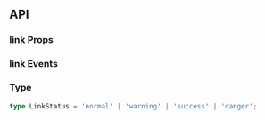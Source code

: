 ## API

### link Props

<field-table :data="linkProps"/>

### link Events

<field-table :data="linkEvents" type="emits"/>

### Type

```typescript
type LinkStatus = 'normal' | 'warning' | 'success' | 'danger';
```

<script setup>
import { ref } from 'vue';

const linkProps = ref([
  {
    name: 'href',
    desc: '链接地址',
    type: 'string',
    value: '-',
  },
  {
    name: 'status',
    desc: '链接的状态',
    type: "LinkStatus",
    value: "'normal'",
  },
  {
    name: 'hoverable',
    desc: '鼠标悬浮时存在底色',
    type: 'boolean',
    value: 'true',
  },
  {
    name: 'icon',
    desc: '图标',
    type: 'boolean',
    value: 'false',
  },
  {
    name: 'loading',
    desc: '链接是否为加载中状态',
    type: 'boolean',
    value: 'false',
  },
  {
    name: 'disabled',
    desc: '链接是否禁用',
    type: 'boolean',
    value: 'false',
  },
]);

const linkEvents = ref([
  {
    name: 'click',
    desc: '点击时触发',
    type: '(ev: MouseEvent) => void',
    value: '-',
  },
]);

</script>
